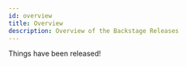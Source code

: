 ```yaml
---
id: overview
title: Overview
description: Overview of the Backstage Releases
---
```


Things have been released!
